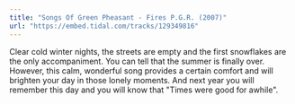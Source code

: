```yaml
---
title: "Songs Of Green Pheasant - Fires P.G.R. (2007)"
url: "https://embed.tidal.com/tracks/129349816"
---
```


Clear cold winter nights, the streets are empty and the first snowflakes are
the only accompaniment. You can tell that the summer is finally over. However,
this calm, wonderful song provides a certain comfort and will brighten your day 
in those lonely moments. And next year you will remember this day and you will know
that "Times were good for awhile".
